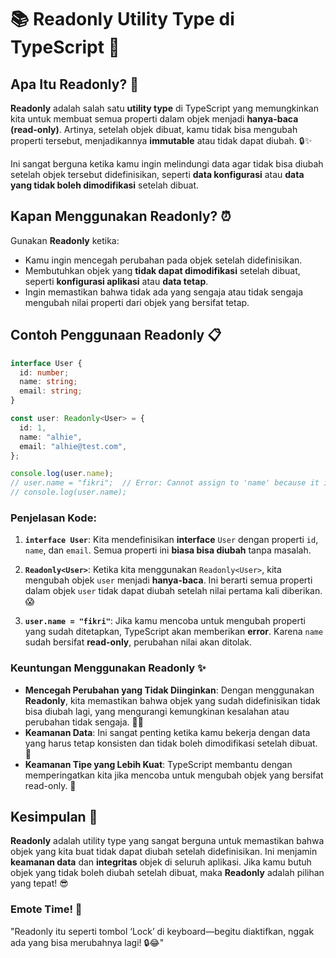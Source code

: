 # 📚 **Readonly Utility Type di TypeScript** 🎉

## **Apa Itu Readonly?** 🤔

**Readonly** adalah salah satu **utility type** di TypeScript yang memungkinkan kita untuk membuat semua properti dalam objek menjadi **hanya-baca (read-only)**. Artinya, setelah objek dibuat, kamu tidak bisa mengubah properti tersebut, menjadikannya **immutable** atau tidak dapat diubah. 🔒✨

Ini sangat berguna ketika kamu ingin melindungi data agar tidak bisa diubah setelah objek tersebut didefinisikan, seperti **data konfigurasi** atau **data yang tidak boleh dimodifikasi** setelah dibuat.

## **Kapan Menggunakan Readonly?** ⏰

Gunakan **Readonly** ketika:

- Kamu ingin mencegah perubahan pada objek setelah didefinisikan.
- Membutuhkan objek yang **tidak dapat dimodifikasi** setelah dibuat, seperti **konfigurasi aplikasi** atau **data tetap**.
- Ingin memastikan bahwa tidak ada yang sengaja atau tidak sengaja mengubah nilai properti dari objek yang bersifat tetap.

## **Contoh Penggunaan Readonly** 📋

```typescript
interface User {
  id: number;
  name: string;
  email: string;
}

const user: Readonly<User> = {
  id: 1,
  name: "alhie",
  email: "alhie@test.com",
};

console.log(user.name);
// user.name = "fikri";  // Error: Cannot assign to 'name' because it is a read-only property
// console.log(user.name);
```

### **Penjelasan Kode:**

1. **`interface User`**: Kita mendefinisikan **interface** `User` dengan properti `id`, `name`, dan `email`. Semua properti ini **biasa bisa diubah** tanpa masalah.
2. **`Readonly<User>`**: Ketika kita menggunakan `Readonly<User>`, kita mengubah objek `user` menjadi **hanya-baca**. Ini berarti semua properti dalam objek `user` tidak dapat diubah setelah nilai pertama kali diberikan. 😱

3. **`user.name = "fikri"`**: Jika kamu mencoba untuk mengubah properti yang sudah ditetapkan, TypeScript akan memberikan **error**. Karena `name` sudah bersifat **read-only**, perubahan nilai akan ditolak.

### **Keuntungan Menggunakan Readonly** ✨

- **Mencegah Perubahan yang Tidak Diinginkan**: Dengan menggunakan **Readonly**, kita memastikan bahwa objek yang sudah didefinisikan tidak bisa diubah lagi, yang mengurangi kemungkinan kesalahan atau perubahan tidak sengaja. 🙅‍♂️
- **Keamanan Data**: Ini sangat penting ketika kamu bekerja dengan data yang harus tetap konsisten dan tidak boleh dimodifikasi setelah dibuat. 🔐
- **Keamanan Tipe yang Lebih Kuat**: TypeScript membantu dengan memperingatkan kita jika mencoba untuk mengubah objek yang bersifat read-only. 🚨

## **Kesimpulan** 🏁

**Readonly** adalah utility type yang sangat berguna untuk memastikan bahwa objek yang kita buat tidak dapat diubah setelah didefinisikan. Ini menjamin **keamanan data** dan **integritas** objek di seluruh aplikasi. Jika kamu butuh objek yang tidak boleh diubah setelah dibuat, maka **Readonly** adalah pilihan yang tepat! 😎

### **Emote Time!** 🌟

"Readonly itu seperti tombol ‘Lock’ di keyboard—begitu diaktifkan, nggak ada yang bisa merubahnya lagi! 🔒😂"
